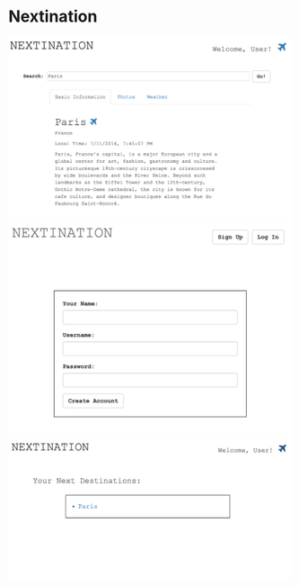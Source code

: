 # Nextination

![Alt text](https://raw.githubusercontent.com/songhyunlee/Nextination/master/screenshots/readme.png "search")
![Alt text](https://raw.githubusercontent.com/songhyunlee/Nextination/master/screenshots/readme2.png "sign-up")
![Alt text](https://raw.githubusercontent.com/songhyunlee/Nextination/master/screenshots/readme3.png "bookmarked")
